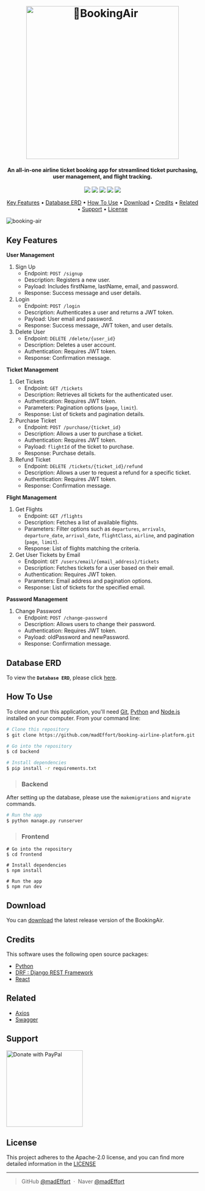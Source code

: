 <h1 align="center">
  <br>
  <a href="https://github.com/madEffort/booking-airline-platform.git">
    <img src="https://github.com/madEffort/booking-airline-platform/assets/158125247/c7dcb720-37ae-4b9b-967f-3b201c0a6537" alt="BookingAir" width="400">
  </a>
  <br>
</h1>

<h4 align="center">
  An all-in-one airline ticket booking app for streamlined ticket purchasing, user management, and flight tracking.
</h4>

<p align="center">
<a href="https://github.com/madEffort/booking-airline-platform/blob/main/LICENSE"><img src="https://img.shields.io/badge/License-Apache_2.0-blue"></a>
<a href="https://www.python.org/"><img src="https://img.shields.io/badge/Python-v3.10.12-yellow"></a>
<a href="https://react.dev/"><img src="https://img.shields.io/badge/React-v18.3.1-aqua"></a>
<a href="https://github.com/madEffort/booking-airline-platform.git"><img src="https://img.shields.io/badge/PRs-welcome-green"></a>
<a href="https://www.paypal.me/madEffort"><img src="https://img.shields.io/badge/$-donate-ff69b4"></a>
</p>

<p align="center">
  <a href="#key-features">Key Features</a> • <a href="#database-erd">Database ERD</a> • <a href="#how-to-use">How To Use</a> • <a href="#download">Download</a> • <a href="#credits">Credits</a> • <a href="#related">Related</a> • <a href="#support">Support</a> • <a href="#license">License</a>
</p>

![booking-air](https://github.com/madEffort/booking-airline-platform/assets/158125247/2d34cf43-9bf0-4e7e-bc89-4af8d5d55de9)

## Key Features

**User Management**
1. Sign Up
   - Endpoint: `POST /signup`
   - Description: Registers a new user.
   - Payload: Includes firstName, lastName, email, and password.
   - Response: Success message and user details.
2. Login
   - Endpoint: `POST /login`
   - Description: Authenticates a user and returns a JWT token.
   - Payload: User email and password.
   - Response: Success message, JWT token, and user details.
3. Delete User
   - Endpoint: `DELETE /delete/{user_id}`
   - Description: Deletes a user account.
   - Authentication: Requires JWT token.
   - Response: Confirmation message.

**Ticket Management**
1. Get Tickets
   - Endpoint: `GET /tickets`
   - Description: Retrieves all tickets for the authenticated user.
   - Authentication: Requires JWT token.
   - Parameters: Pagination options (`page`, `limit`).
   - Response: List of tickets and pagination details.
2. Purchase Ticket
   - Endpoint: `POST /purchase/{ticket_id}`
   - Description: Allows a user to purchase a ticket.
   - Authentication: Requires JWT token.
   - Payload: `flightId` of the ticket to purchase.
   - Response: Purchase details.
3. Refund Ticket
   - Endpoint: `DELETE /tickets/{ticket_id}/refund`
   - Description: Allows a user to request a refund for a specific ticket.
   - Authentication: Requires JWT token.
   - Response: Confirmation message.

**Flight Management**
1. Get Flights
   - Endpoint: `GET /flights`
   - Description: Fetches a list of available flights.
   - Parameters: Filter options such as `departures`, `arrivals`, `departure_date`, `arrival_date`, `flightClass`, `airline`, and pagination (`page`,` limit`).
   - Response: List of flights matching the criteria.
2. Get User Tickets by Email
   - Endpoint: `GET /users/email/{email_address}/tickets`
   - Description: Fetches tickets for a user based on their email.
   - Authentication: Requires JWT token.
   - Parameters: Email address and pagination options.
   - Response: List of tickets for the specified email.

**Password Management**
1. Change Password
   - Endpoint: `POST /change-password`
   - Description: Allows users to change their password.
   - Authentication: Requires JWT token.
   - Payload: oldPassword and newPassword.
   - Response: Confirmation message.

## Database ERD

To view the **`Database ERD`**, please click [here](https://www.erdcloud.com/p/rxBGYRpi8yz5r5LEm).

## How To Use

To clone and run this application, you'll need [Git](https://git-scm.com), [Python](https://www.python.org/downloads/) and [Node.js](https://nodejs.org/) installed on your computer. From your command line:

```bash
# Clone this repository
$ git clone https://github.com/madEffort/booking-airline-platform.git

# Go into the repository
$ cd backend

# Install dependencies
$ pip install -r requirements.txt
```

> ### Backend

After setting up the database, please use the `makemigrations` and `migrate` commands.

```bash
# Run the app
$ python manage.py runserver
```

> ### Frontend

```bash
# Go into the repository
$ cd frontend

# Install dependencies
$ npm install

# Run the app
$ npm run dev
```

## Download

You can [download](https://github.com/madEffort/booking-airline-platform/releases) the latest release version of the BookingAir.

## Credits

This software uses the following open source packages:

- [Python](https://www.python.org/)
- [DRF : Django REST Framework](https://www.django-rest-framework.org/)
- [React](https://react.dev/)

## Related

- [Axios](https://axios-http.com/kr/docs/intro)
- [Swagger](https://swagger.io/)

## Support

<a href="https://www.paypal.com/paypalme/madEffort">
<img src="https://raw.githubusercontent.com/stefan-niedermann/paypal-donate-button/master/paypal-donate-button.png" alt="Donate with PayPal" width="200">
</a>


## License

This project adheres to the Apache-2.0 license, and you can find more detailed information in the [LICENSE](https://github.com/madEffort/booking-airline-platform/blob/main/LICENSE)

---

> GitHub [@madEffort](https://github.com/madEffort) &nbsp;&middot;&nbsp;
> Naver [@madEffort](https://search.naver.com/search.naver?where=nexearch&sm=tab_etc&mra=bjky&x_csa=%7B%22fromUi%22%3A%22kb%22%7D&pkid=1&os=32229226&qvt=0&query=%EA%B9%80%ED%98%84%EC%9A%B0)
